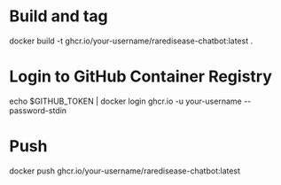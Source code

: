 # Build and tag

docker build -t ghcr.io/your-username/raredisease-chatbot:latest .

# Login to GitHub Container Registry

echo $GITHUB_TOKEN | docker login ghcr.io -u your-username --password-stdin

# Push

docker push ghcr.io/your-username/raredisease-chatbot:latest
